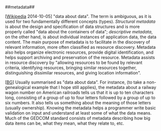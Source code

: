 ##metadata##

\[[Wikipedia](http://en.wikipedia.org/wiki/Metadata) 2014-10-05\] "data about data". The term is ambiguous, as it is used for two fundamentally different concepts (types). *Structural metadata* is about the design and specification of data structures and is more properly called "data about the containers of data"; *descriptive metadata*, on the other hand, is about individual instances of application data, the data content. The main purpose of metadata is to facilitate in the discovery of relevant information, more often classified as resource discovery. Metadata also helps organize electronic resources, provide digital identification, and helps support archiving and preservation of the resource. Metadata assists in resource discovery by "allowing resources to be found by relevant criteria, identifying resources, bringing similar resources together, distinguishing dissimilar resources, and giving location information".

\[[BG](SOURCES.md#BG)\] Usually summarised as "data about data". For instance, (to take a non-genealogical example that I hope still applies), the metadata about a railway wagon number on American railroads tells us that it is up to ten characters long, consisting of a group of up to four letters followed by a group of up to six numbers. It also tells us something about the meaning of those letters (usually ownership). Knowing the metadata helps a programmer write basic validation on input and understand at least some of what the data means. Much of the GEDCOM standard consists of metadata describing how big data items can be, what they mean, what they relate to, etc.
